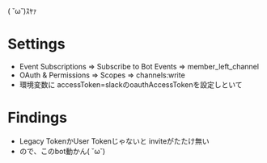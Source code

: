 ( ˘ω˘)ｽﾔｧ

Settings
=========

* Event Subscriptions => Subscribe to Bot Events => member_left_channel
* OAuth & Permissions => Scopes => channels:write
* 環境変数に accessToken=slackのoauthAccessTokenを設定しといて

Findings
=========

* Legacy TokenかUser Tokenじゃないと inviteがたたけ無い
* ので、このbot動かん( ˘ω˘)